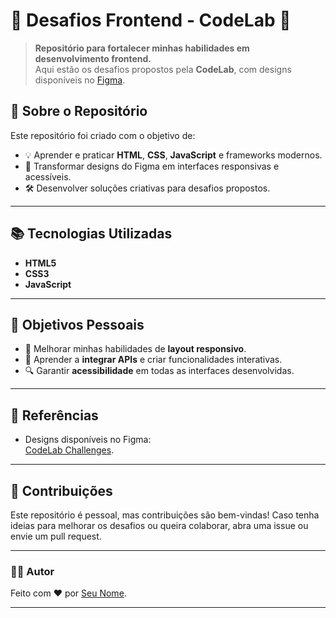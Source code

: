 
# 🌟 **Desafios Frontend - CodeLab** 🌟  

> **Repositório para fortalecer minhas habilidades em desenvolvimento frontend.**  
Aqui estão os desafios propostos pela **CodeLab**, com designs disponíveis no [Figma](https://www.figma.com/design/Yb9IBH56g7T1hdIyZ3BMNO/Desafios---CodeLab?m=auto&t=KLUhyWxLHYjRvilJ-6).  

## 🚀 **Sobre o Repositório**  
Este repositório foi criado com o objetivo de:  
- 💡 Aprender e praticar **HTML**, **CSS**, **JavaScript** e frameworks modernos.  
- 🎨 Transformar designs do Figma em interfaces responsivas e acessíveis.  
- 🛠️ Desenvolver soluções criativas para desafios propostos.  

---

## 📚 **Tecnologias Utilizadas**  
- **HTML5**  
- **CSS3**  
- **JavaScript**   

---

## 🎯 **Objetivos Pessoais**  
- 🌟 Melhorar minhas habilidades de **layout responsivo**.  
- 🧩 Aprender a **integrar APIs** e criar funcionalidades interativas.  
- 🔍 Garantir **acessibilidade** em todas as interfaces desenvolvidas.  

---

## 📌 **Referências**  
- Designs disponíveis no Figma:  
  [CodeLab Challenges](https://www.figma.com/design/Yb9IBH56g7T1hdIyZ3BMNO/Desafios---CodeLab?m=auto&t=KLUhyWxLHYjRvilJ-6).  

---

## 🤝 **Contribuições**  
Este repositório é pessoal, mas contribuições são bem-vindas! Caso tenha ideias para melhorar os desafios ou queira colaborar, abra uma issue ou envie um pull request.  

---

### 🧑‍💻 **Autor**  
Feito com ❤️ por [Seu Nome](https://github.com/LeoJaques).  

---
